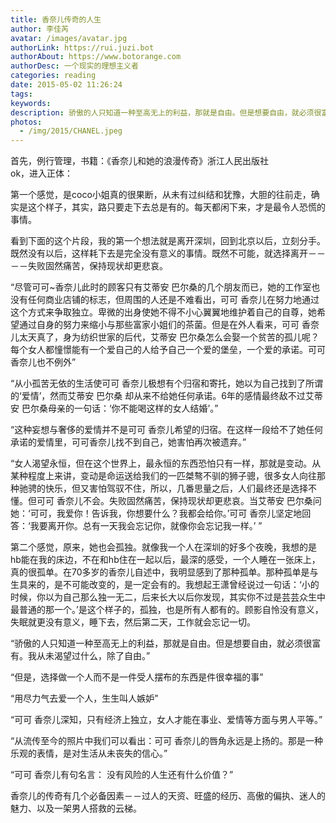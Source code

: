 ```yaml
---
title: 香奈儿传奇的人生
author: 李佳芮
avatar: /images/avatar.jpg
authorLink: https://rui.juzi.bot
authorAbout: https://www.botorange.com
authorDesc: 一个现实的理想主义者
categories: reading
date: 2015-05-02 11:26:24
tags:
keywords:
description: 骄傲的人只知道一种至高无上的利益，那就是自由。但是想要自由，就必须很富有。我从未渴望过什么，除了自由。
photos:
  - /img/2015/CHANEL.jpeg
---
```


首先，例行管理，书籍：《香奈儿和她的浪漫传奇》浙江人民出版社       
ok，进入正体：       

第一个感觉，是coco小姐真的很果断，从未有过纠结和犹豫，大胆的往前走，确实是这个样子，其实，路只要走下去总是有的。每天都闲下来，才是最令人恐慌的事情。       

看到下面的这个片段，我的第一个想法就是离开深圳，回到北京以后，立刻分手。既然没有以后，这样耗下去是完全没有意义的事情。既然不可能，就选择离开－－－－失败固然痛苦，保持现状却更悲哀。       

“尽管可可~香奈儿此时的顾客只有艾蒂安 巴尔桑的几个朋友而已，她的工作室也没有任何商业店铺的标志，但周围的人还是不难看出，可可 香奈儿在努力地通过这个方式来争取独立。卑微的出身使她不得不小心翼翼地维护着自己的自尊，她希望通过自身的努力来缩小与那些富家小姐们的茶菌。但是在外人看来，可可 香奈儿太天真了，身为纺织世家的后代，艾蒂安 巴尔桑怎么会娶一个贫苦的孤儿呢？每个女人都憧憬能有一个爱自己的人给予自己一个爱的堡垒，一个爱的承诺。可可 香奈儿也不例外”
       
“从小孤苦无依的生活使可可 香奈儿极想有个归宿和寄托，她以为自己找到了所谓的‘爱情’，然而艾蒂安 巴尔桑 却从来不给她任何承诺。6年的感情最终敌不过艾蒂安 巴尔桑母亲的一句话：‘你不能喝这样的女人结婚’。”       

“这种妄想与奢侈的爱情并不是可可 香奈儿希望的归宿。在这样一段给不了她任何承诺的爱情里，可可香奈儿找不到自己，她害怕再次被遗弃。”       

“女人渴望永恒，但在这个世界上，最永恒的东西恐怕只有一样，那就是变动。从某种程度上来讲，变动是命运送给我们的一匹桀骜不驯的狮子骢，很多女人向往那种驰骋的快乐，但又害怕驾驭不住，所以，几番思量之后，人们最终还是选择不懂。但可可 香奈儿不会。失败固然痛苦，保持现状却更悲哀。当艾蒂安 巴尔桑问她：‘可可，我爱你！告诉我，你想要什么？我都会给你。’可可 香奈儿坚定地回答：‘我要离开你。总有一天我会忘记你，就像你会忘记我一样。’ ”       


第二个感觉，原来，她也会孤独。就像我一个人在深圳的好多个夜晚，我想的是hb能在我的床边，不在和hb住在一起以后，最深的感受，一个人睡在一张床上，真的很孤单。在70多岁的香奈儿自述中，我明显感到了那种孤单。那种孤单是与生具来的，是不可能改变的，是一定会有的。我想起王潇曾经说过一句话：‘小的时候，你以为自己那么独一无二，后来长大以后你发现，其实你不过是芸芸众生中最普通的那一个。’是这个样子的，孤独，也是所有人都有的。顾影自怜没有意义，失眠就更没有意义，睡下去，然后第二天，工作就会忘记一切。       

“骄傲的人只知道一种至高无上的利益，那就是自由。但是想要自由，就必须很富有。我从未渴望过什么，除了自由。”       

“但是，选择做一个人而不是一件受人摆布的东西是件很幸福的事”       

“用尽力气去爱一个人，生生叫人嫉妒”       

“可可 香奈儿深知，只有经济上独立，女人才能在事业、爱情等方面与男人平等。”       

“从流传至今的照片中我们可以看出：可可 香奈儿的唇角永远是上扬的。那是一种乐观的表情，是对生活从未丧失的信心。”       

“可可 香奈儿有句名言： 没有风险的人生还有什么价值？”       


香奈儿的传奇有几个必备因素－－过人的天资、旺盛的经历、高傲的偏执、迷人的魅力、以及一架男人搭救的云梯。
